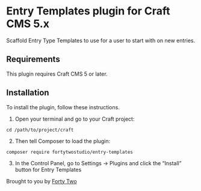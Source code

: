 # Entry Templates plugin for Craft CMS 5.x

Scaffold Entry Type Templates to use for a user to start with on new entries.

## Requirements

This plugin requires Craft CMS 5 or later.

## Installation

To install the plugin, follow these instructions.

1. Open your terminal and go to your Craft project:

```
cd /path/to/project/craft
```

2. Then tell Composer to load the plugin:

```
composer require fortytwostudio/entry-templates
```

3. In the Control Panel, go to Settings → Plugins and click the “Install” button for Entry Templates

Brought to you by [Forty Two](https://fortytwo.studio)
